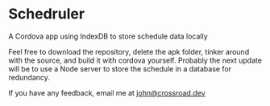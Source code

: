 # Schedruler
A Cordova app using IndexDB to store schedule data locally


Feel free to download the repository, delete the apk folder, tinker around with the source, and build it with cordova yourself. 
Probably the next update will be to use a Node server to store the schedule in a database for redundancy. 

If you have any feedback, email me at john@crossroad.dev
